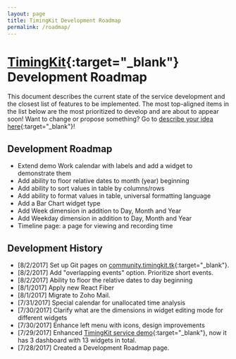 ```yaml
---
layout: page
title: TimingKit Development Roadmap
permalink: /roadmap/
---
```


# [TimingKit](https://timingkit.tk){:target="_blank"} Development Roadmap

This document describes the current state of the service development and the closest list of features to be implemented.
The most top-aligned items in the list below are the most prioritized to develop and are about to appear soon!
Want to change or propose something? Go to [describe your idea here](https://github.com/ZitRos/timingkit-community/issues){:target="_blank"}!

Development Roadmap
-------------------

+ Extend demo Work calendar with labels and add a widget to demonstrate them
+ Add ability to floor relative dates to month (year) beginning
+ Add ability to sort values in table by columns/rows
+ Add ability to format values in table, universal formatting language
+ Add a Bar Chart widget type
+ Add Week dimension in addition to Day, Month and Year
+ Add Weekday dimension in addition to Day, Month and Year
+ Timeline page: a page for viewing and recording time 

Development History
-------------------

+ [8/2/2017] Set up Git pages on [community.timingkit.tk](http://community.timingkit.tk){:target="_blank"}.
+ [8/2/2017] Add "overlapping events" option. Prioritize short events.
+ [8/2/2017] Ability to floor the relative dates to day beginning
+ [8/1/2017] Apply new React Fiber
+ [8/1/2017] Migrate to Zoho Mail.
+ [7/31/2017] Special calendar for unallocated time analysis
+ [7/30/2017] Clarify what are the dimensions in widget editing mode for different widgets
+ [7/30/2017] Enhance left menu with icons, design improvements
+ [7/29/2017] Enhanced [TimingKit service demo](https://timingkit.tk/demo){:target="_blank"}, now it has 3 dashboard with 13 widgets in total.
+ [7/28/2017] Created a Development Roadmap page.